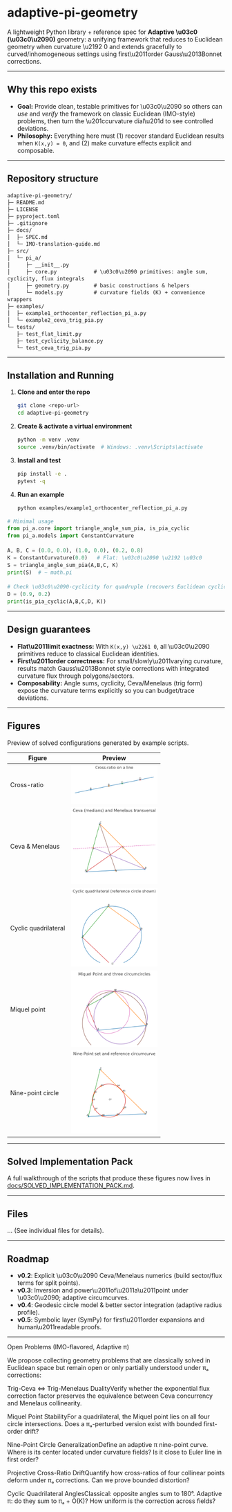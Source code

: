 # adaptive-pi-geometry

A lightweight Python library + reference spec for **Adaptive \u03c0 (\u03c0\u2090)** geometry: a unifying framework that reduces to Euclidean geometry when curvature \u2192 0 and extends gracefully to curved/inhomogeneous settings using first\u2011order Gauss\u2013Bonnet corrections.

---

## Why this repo exists

* **Goal:** Provide clean, testable primitives for \u03c0\u2090 so others can *use* and *verify* the framework on classic Euclidean (IMO-style) problems, then turn the \u201ccurvature dial\u201d to see controlled deviations.
* **Philosophy:** Everything here must (1) recover standard Euclidean results when `K(x,y) = 0`, and (2) make curvature effects explicit and composable.

---

## Repository structure

```
adaptive-pi-geometry/
├─ README.md
├─ LICENSE
├─ pyproject.toml
├─ .gitignore
├─ docs/
│  ├─ SPEC.md
│  └─ IMO-translation-guide.md
├─ src/
│  └─ pi_a/
│     ├─ __init__.py
│     ├─ core.py            # \u03c0\u2090 primitives: angle sum, cyclicity, flux integrals
│     ├─ geometry.py        # basic constructions & helpers
│     └─ models.py          # curvature fields (K) + convenience wrappers
├─ examples/
│  ├─ example1_orthocenter_reflection_pi_a.py
│  └─ example2_ceva_trig_pia.py
└─ tests/
   ├─ test_flat_limit.py
   ├─ test_cyclicity_balance.py
   └─ test_ceva_trig_pia.py
```

---

## Installation and Running

1. **Clone and enter the repo**

   ```bash
   git clone <repo-url>
   cd adaptive-pi-geometry
   ```

2. **Create & activate a virtual environment**

   ```bash
   python -m venv .venv
   source .venv/bin/activate  # Windows: .venv\Scripts\activate
   ```

3. **Install and test**

   ```bash
   pip install -e .
   pytest -q
   ```

4. **Run an example**

   ```bash
   python examples/example1_orthocenter_reflection_pi_a.py
   ```

```python
# Minimal usage
from pi_a.core import triangle_angle_sum_pia, is_pia_cyclic
from pi_a.models import ConstantCurvature

A, B, C = (0.0, 0.0), (1.0, 0.0), (0.2, 0.8)
K = ConstantCurvature(0.0)   # Flat: \u03c0\u2090 \u2192 \u03c0
S = triangle_angle_sum_pia(A,B,C, K)
print(S)  # ~ math.pi

# Check \u03c0\u2090-cyclicity for quadruple (recovers Euclidean cyclic test when K=0)
D = (0.9, 0.2)
print(is_pia_cyclic(A,B,C,D, K))
```

---

## Design guarantees

* **Flat\u2011limit exactness:** With `K(x,y) \u2261 0`, all \u03c0\u2090 primitives reduce to classical Euclidean identities.
* **First\u2011order correctness:** For small/slowly\u2011varying curvature, results match Gauss\u2013Bonnet style corrections with integrated curvature flux through polygons/sectors.
* **Composability:** Angle sums, cyclicity, Ceva/Menelaus (trig form) expose the curvature terms explicitly so you can budget/trace deviations.

---

## Figures

Preview of solved configurations generated by example scripts.

| Figure | Preview |
| --- | --- |
| Cross-ratio | <a href="cross_ratio.png"><img src="cross_ratio.png" width="200"/></a> |
| Ceva & Menelaus | <a href="ceva_menelaus.png"><img src="ceva_menelaus.png" width="200"/></a> |
| Cyclic quadrilateral | <a href="cyclic_quad.png"><img src="cyclic_quad.png" width="200"/></a> |
| Miquel point | <a href="miquel.png"><img src="miquel.png" width="200"/></a> |
| Nine-point circle | <a href="ninepoint.png"><img src="ninepoint.png" width="200"/></a> |

---

## Solved Implementation Pack

A full walkthrough of the scripts that produce these figures now lives in
[docs/SOLVED_IMPLEMENTATION_PACK.md](docs/SOLVED_IMPLEMENTATION_PACK.md).

---

## Files

... (See individual files for details).

---

## Roadmap

* **v0.2**: Explicit \u03c0\u2090 Ceva/Menelaus numerics (build sector/flux terms for split points).
* **v0.3**: Inversion and power\u2011of\u2011a\u2011point under \u03c0\u2090; adaptive circumcurves.
* **v0.4**: Geodesic circle model & better sector integration (adaptive radius profile).
* **v0.5**: Symbolic layer (SymPy) for first\u2011order expansions and human\u2011readable proofs.

---

Open Problems (IMO-flavored, Adaptive π)

We propose collecting geometry problems that are classically solved in Euclidean space but remain open or only partially understood under πₐ corrections:

Trig-Ceva ⇔ Trig-Menelaus DualityVerify whether the exponential flux correction factor preserves the equivalence between Ceva concurrency and Menelaus collinearity.

Miquel Point StabilityFor a quadrilateral, the Miquel point lies on all four circle intersections. Does a πₐ-perturbed version exist with bounded first-order drift?

Nine-Point Circle GeneralizationDefine an adaptive π nine-point curve. Where is its center located under curvature fields? Is it close to Euler line in first order?

Projective Cross-Ratio DriftQuantify how cross-ratios of four collinear points deform under πₐ corrections. Can we prove bounded distortion?

Cyclic Quadrilateral AnglesClassical: opposite angles sum to 180°. Adaptive π: do they sum to πₐ + O(K)? How uniform is the correction across fields?

